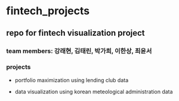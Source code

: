 # fintech_projects
## repo for fintech visualization project

### team members: 강래현, 김태린, 박가희, 이한상, 최윤서

### projects

- portfolio maximization using lending club data

- data visualization using korean meteological administration data


